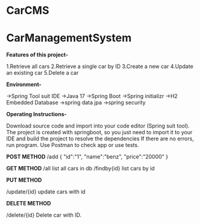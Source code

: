 # CarCMS
# CarManagementSystem

**Features of this project-**

1.Retrieve all cars
2.Retrieve a single car by ID
3.Create a new car
4.Update an existing car
5.Delete a car

**Environment-**

->Spring Tool suit IDE
->Java 17
->Spring Boot
->Spring initializr
->H2 Embedded Database
->spring data jpa
->spring security

**Operating Instructions-**

Download source code and import into your code editor (Spring suit tool).
The project is created with springboot, so you just need to import it to your IDE and build the project to resolve the dependencies
If there are no errors, run program.
Use Postman to check app or use tests.

**POST METHOD**
/add
{
"id":"1",
"name":"benz",
"price":"20000"
}

**GET METHOD**
/all
list all cars in db
/findby{id}
list cars by id

**PUT METHOD**

/update/{id}
update cars with id

**DELETE METHOD**

/delete/{id}
Delete car with ID.

